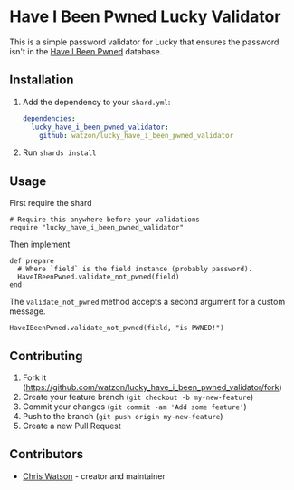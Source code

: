 # Have I Been Pwned Lucky Validator

This is a simple password validator for Lucky that ensures the password isn't in the [Have I Been Pwned](https://haveibeenpwned.com/) database.

## Installation

1. Add the dependency to your `shard.yml`:

   ```yaml
   dependencies:
     lucky_have_i_been_pwned_validator:
       github: watzon/lucky_have_i_been_pwned_validator
   ```

2. Run `shards install`

## Usage

First require the shard

```crystal
# Require this anywhere before your validations
require "lucky_have_i_been_pwned_validator"
```

Then implement

```crystal
def prepare
  # Where `field` is the field instance (probably password).
  HaveIBeenPwned.validate_not_pwned(field)
end
```

The `validate_not_pwned` method accepts a second argument for a custom message.

```crystal
HaveIBeenPwned.validate_not_pwned(field, "is PWNED!")
```

## Contributing

1. Fork it (<https://github.com/watzon/lucky_have_i_been_pwned_validator/fork>)
2. Create your feature branch (`git checkout -b my-new-feature`)
3. Commit your changes (`git commit -am 'Add some feature'`)
4. Push to the branch (`git push origin my-new-feature`)
5. Create a new Pull Request

## Contributors

- [Chris Watson](https://github.com/watzon) - creator and maintainer

